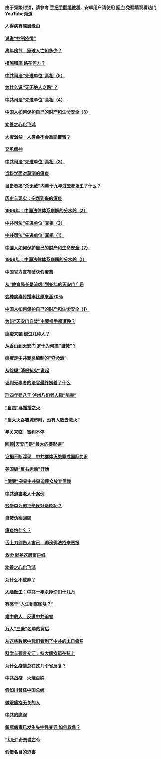 #### 由于频繁封锁，请参考 [手把手翻墙教程](https://github.com/gfw-breaker/guides/wiki/)，安卓用户请使用 [网门](https://github.com/gfw-breaker/nogfw/blob/master/dl.md?t=02221400) 免翻墙观看热门YouTube频道 

#### [人得病有深层缘由](../pages/19/420864.md?t=02221400) 

#### [说说“控制疫情”](../pages/19/420831.md?t=02221400) 

#### [离年傍节　家破人亡知多少？](../pages/19/420563.md?t=02221400) 

#### [措施错施  路在何方？](../pages/19/420076.md?t=02221400) 

#### [中共司法“先进单位”真相（5）](../pages/19/419453.md?t=02221400) 

#### [为什么说“天无绝人之路”？](../pages/19/419618.md?t=02221400) 

#### [中共司法“先进单位”真相（4）](../pages/19/419452.md?t=02221400) 

#### [中国人如何保护自己的财产和生命安全（3）](../pages/19/419405.md?t=02221400) 

#### [劝善之心化飞鸿](../pages/19/418758.md?t=02221400) 

#### [大疫汹汹　人类会不会重蹈覆辙？](../pages/19/419691.md?t=02221400) 

#### [又见瘟神](../pages/19/419225.md?t=02221400) 

#### [中共司法“先进单位”真相（3）](../pages/19/419451.md?t=02221400) 

#### [当科学面对莫测的瘟疫](../pages/19/419625.md?t=02221400) 

#### [目击者揭“杀无赦”内幕十九年过去都发生了什么？](../pages/19/419617.md?t=02221400) 

#### [历史与现实：突然到来的瘟疫](../pages/19/419619.md?t=02221400) 

#### [1999年：中国法律体系崩解的分水岭（2）](../pages/19/419455.md?t=02221400) 

#### [中共司法“先进单位”真相（2）](../pages/19/419450.md?t=02221400) 

#### [中共司法“先进单位”真相（1）](../pages/19/419449.md?t=02221400) 

#### [中国人如何保护自己的财产和生命安全（2）](../pages/19/419404.md?t=02221400) 

#### [1999年：中国法律体系崩解的分水岭（1）](../pages/19/419454.md?t=02221400) 

#### [中国官方宣布破获假疫苗](../pages/19/419504.md?t=02221400) 

#### [从“教育局长是流氓”到蛇年的天安门广场](../pages/19/419470.md?t=02221400) 

#### [变种病毒传播率比原来高70％](../pages/19/419456.md?t=02221400) 

#### [中国人如何保护自己的财产和生命安全（1）](../pages/19/419403.md?t=02221400) 

#### [为何“天安门自焚”主要推手都遭殃？](../pages/19/419348.md?t=02221400) 

#### [瘟疫来袭 绕过几种人？](../pages/19/419349.md?t=02221400) 

#### [从香山到天安门 罗干为何搞“自焚”？](../pages/19/419270.md?t=02221400) 

#### [瘟疫是中共罪恶酿制的“夺命酒”](../pages/19/419223.md?t=02221400) 

#### [从徐栩“消极抗灾”说起](../pages/19/419224.md?t=02221400) 

#### [诬判无辜者的法官最终捞着了什么](../pages/19/419268.md?t=02221400) 

#### [刑四年罚八千 泸州八旬老人指“陷害”](../pages/19/419232.md?t=02221400) 

#### [“自焚”与插播之火](../pages/19/419226.md?t=02221400) 

#### [“当大火吞噬城市时，没有人敢去救火”](../pages/19/419077.md?t=02221400) 

#### [年关来临　冤判不停](../pages/19/419093.md?t=02221400) 

#### [回顾|天安门是“最大的摄影棚”](../pages/19/380866.md?t=02221400) 

#### [证据不断浮现　中共群体灭绝罪成国际共识](../pages/19/419031.md?t=02221400) 

#### [美国版“反右运动”开始](../pages/19/419030.md?t=02221400) 

#### [“清零”突显中共逼迫民众放弃信仰](../pages/19/418995.md?t=02221400) 

#### [中共迫害老人十案例](../pages/19/418831.md?t=02221400) 

#### [钱学森为何拒绝反对法轮功？](../pages/19/418905.md?t=02221400) 

#### [自焚伪案回顾](../pages/19/418799.md?t=02221400) 

#### [瘟疫怕什么？](../pages/19/418800.md?t=02221400) 

#### [舌上刀剑伤人害己　诽谤佛法招来恶报](../pages/19/418731.md?t=02221400) 

#### [救命 就差这层窗户纸](../pages/19/418706.md?t=02221400) 

#### [劝善之心化飞鸿](../pages/19/416766.md?t=02221400) 

#### [为什么不放弃？](../pages/19/418691.md?t=02221400) 

#### [大陆医生：中共一年杀掉你们十几万](../pages/19/418670.md?t=02221400) 

#### [有感于“人生到底图啥？”](../pages/19/418624.md?t=02221400) 

#### [难中救人　反遭中共迫害](../pages/19/418414.md?t=02221400) 

#### [万人“三退”名单的背后](../pages/19/418505.md?t=02221400) 

#### [从这些数据中我们看到了中共的末日疯狂](../pages/19/418420.md?t=02221400) 

#### [科学与预言交汇：特大瘟疫箭在弦上](../pages/19/418266.md?t=02221400) 

#### [为什么疫情总在这几个省反复？](../pages/19/418219.md?t=02221400) 

#### [中共战疫　火烧百姓](../pages/19/418220.md?t=02221400) 

#### [假如川普任中国总统](../pages/19/418174.md?t=02221400) 

#### [做跟瘟疫无关的人](../pages/19/418171.md?t=02221400) 

#### [中共的脆弱](../pages/19/418196.md?t=02221400) 

#### [新冠病毒已发生失控性变异 如何救急？](../pages/19/418032.md?t=02221400) 

#### [“幻日”奇景说古今](../pages/19/418033.md?t=02221400) 

#### [假借名目的迫害](../pages/19/418055.md?t=02221400) 


